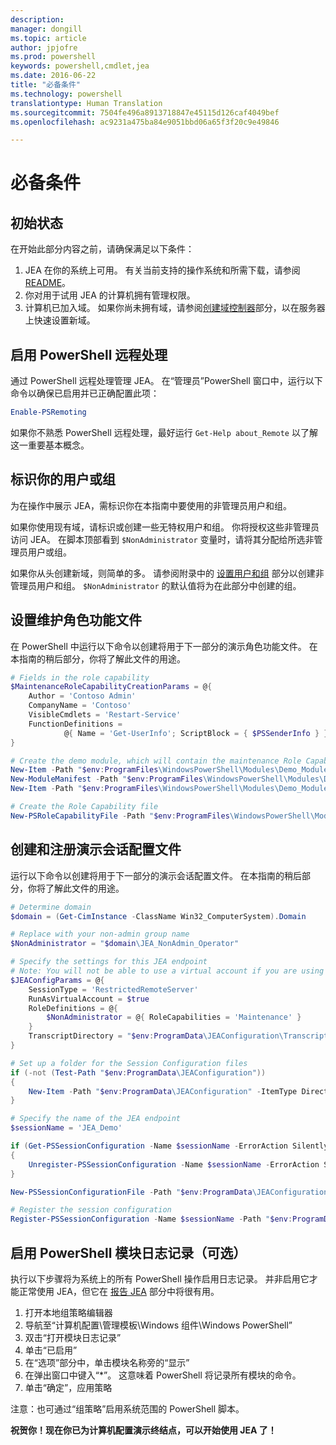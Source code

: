 ```yaml
---
description: 
manager: dongill
ms.topic: article
author: jpjofre
ms.prod: powershell
keywords: powershell,cmdlet,jea
ms.date: 2016-06-22
title: "必备条件"
ms.technology: powershell
translationtype: Human Translation
ms.sourcegitcommit: 7504fe496a8913718847e45115d126caf4049bef
ms.openlocfilehash: ac9231a475ba84e9051bbd06a65f3f20c9e49846

---
```


# 必备条件

## 初始状态
在开始此部分内容之前，请确保满足以下条件：

1. JEA 在你的系统上可用。 有关当前支持的操作系统和所需下载，请参阅 [README](./README.md)。
2. 你对用于试用 JEA 的计算机拥有管理权限。
3. 计算机已加入域。
如果你尚未拥有域，请参阅[创建域控制器](#creating-a-domain-controller)部分，以在服务器上快速设置新域。

## 启用 PowerShell 远程处理
通过 PowerShell 远程处理管理 JEA。
在“管理员”PowerShell 窗口中，运行以下命令以确保已启用并已正确配置此项：

```PowerShell
Enable-PSRemoting
```

如果你不熟悉 PowerShell 远程处理，最好运行 `Get-Help about_Remote` 以了解这一重要基本概念。

## 标识你的用户或组
为在操作中展示 JEA，需标识你在本指南中要使用的非管理员用户和组。

如果你使用现有域，请标识或创建一些无特权用户和组。
你将授权这些非管理员访问 JEA。
在脚本顶部看到 `$NonAdministrator` 变量时，请将其分配给所选非管理员用户或组。

如果你从头创建新域，则简单的多。
请参阅附录中的 [设置用户和组](creating-a-domain-controller.md#set-up-users-and-groups) 部分以创建非管理员用户和组。
`$NonAdministrator` 的默认值将为在此部分中创建的组。

## 设置维护角色功能文件
在 PowerShell 中运行以下命令以创建将用于下一部分的演示角色功能文件。
在本指南的稍后部分，你将了解此文件的用途。

```PowerShell
# Fields in the role capability
$MaintenanceRoleCapabilityCreationParams = @{
    Author = 'Contoso Admin'
    CompanyName = 'Contoso'
    VisibleCmdlets = 'Restart-Service'
    FunctionDefinitions =
            @{ Name = 'Get-UserInfo'; ScriptBlock = { $PSSenderInfo } }
}

# Create the demo module, which will contain the maintenance Role Capability File
New-Item -Path "$env:ProgramFiles\WindowsPowerShell\Modules\Demo_Module" -ItemType Directory
New-ModuleManifest -Path "$env:ProgramFiles\WindowsPowerShell\Modules\Demo_Module\Demo_Module.psd1"
New-Item -Path "$env:ProgramFiles\WindowsPowerShell\Modules\Demo_Module\RoleCapabilities" -ItemType Directory

# Create the Role Capability file
New-PSRoleCapabilityFile -Path "$env:ProgramFiles\WindowsPowerShell\Modules\Demo_Module\RoleCapabilities\Maintenance.psrc" @MaintenanceRoleCapabilityCreationParams
```

## 创建和注册演示会话配置文件
运行以下命令以创建将用于下一部分的演示会话配置文件。
在本指南的稍后部分，你将了解此文件的用途。

```PowerShell
# Determine domain
$domain = (Get-CimInstance -ClassName Win32_ComputerSystem).Domain

# Replace with your non-admin group name
$NonAdministrator = "$domain\JEA_NonAdmin_Operator"

# Specify the settings for this JEA endpoint
# Note: You will not be able to use a virtual account if you are using WMF 5.0 on Windows 7 or Windows Server 2008 R2
$JEAConfigParams = @{
    SessionType = 'RestrictedRemoteServer'
    RunAsVirtualAccount = $true
    RoleDefinitions = @{
        $NonAdministrator = @{ RoleCapabilities = 'Maintenance' }
    }
    TranscriptDirectory = "$env:ProgramData\JEAConfiguration\Transcripts"
}

# Set up a folder for the Session Configuration files
if (-not (Test-Path "$env:ProgramData\JEAConfiguration"))
{
    New-Item -Path "$env:ProgramData\JEAConfiguration" -ItemType Directory
}

# Specify the name of the JEA endpoint
$sessionName = 'JEA_Demo'

if (Get-PSSessionConfiguration -Name $sessionName -ErrorAction SilentlyContinue)
{
    Unregister-PSSessionConfiguration -Name $sessionName -ErrorAction Stop
}

New-PSSessionConfigurationFile -Path "$env:ProgramData\JEAConfiguration\JEADemo.pssc" @JEAConfigParams

# Register the session configuration
Register-PSSessionConfiguration -Name $sessionName -Path "$env:ProgramData\JEAConfiguration\JEADemo.pssc"
```

## 启用 PowerShell 模块日志记录（可选）
执行以下步骤将为系统上的所有 PowerShell 操作启用日志记录。
并非启用它才能正常使用 JEA，但它在 [报告 JEA](reporting-on-jea.md) 部分中将很有用。

1. 打开本地组策略编辑器
2. 导航至“计算机配置\管理模板\Windows 组件\Windows PowerShell”
3. 双击“打开模块日志记录”
4. 单击“已启用”
5. 在“选项”部分中，单击模块名称旁的“显示”
6. 在弹出窗口中键入“\*”。 这意味着 PowerShell 将记录所有模块的命令。
7. 单击“确定”，应用策略

注意：也可通过“组策略”启用系统范围的 PowerShell 脚本。

**祝贺你！现在你已为计算机配置演示终结点，可以开始使用 JEA 了！**




<!--HONumber=Aug16_HO3-->


